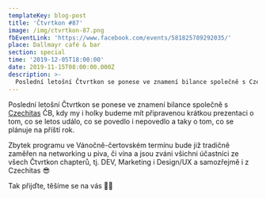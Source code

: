 ```yaml
---
templateKey: blog-post
title: 'Čtvrtkon #87'
image: /img/ctvrtkon-87.png
fbEventLink: 'https://www.facebook.com/events/581825789292035/'
place: Dallmayr café & bar
section: special
time: '2019-12-05T18:00:00'
date: 2019-11-15T08:00:00.000Z
description: >-
  Poslední letošní Čtvrtkon se ponese ve znamení bilance společně s Czechitas ČB, kdy my i holky budeme mít připravenou krátkou prezentaci o tom, co se letos událo, co se povedlo i nepovedlo a taky o tom, co se plánuje na příští rok.
---
```


Poslední letošní Čtvrtkon se ponese ve znamení bilance společně s [Czechitas](https://www.czechitas.cz/) ČB, kdy my i holky budeme mít připravenou krátkou prezentaci o tom, co se letos událo, co se povedlo i nepovedlo a taky o tom, co se plánuje na příští rok. 

Zbytek programu ve Vánočně-čertovském termínu bude již tradičně zaměřen na networking u piva, či vína a jsou zváni všichni účastníci ze všech Čtvrtkon chapterů, tj. DEV, Marketing i Design/UX a samozřejmě i z Czechitas 😎

Tak přijďte, těšíme se na vás 🥳🎄
